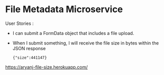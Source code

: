 # File Metadata Microservice

User Stories :

* I can submit a FormData object that includes a file upload.

* When I submit something, I will receive the file size in bytes within the JSON response

      {"size":441147}

https://aryanj-file-size.herokuapp.com/ 